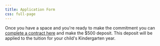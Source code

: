 ```yaml
---
title: Application Form
css: full-page
---
```


Once you have a space and you're ready to make the commitment you can <a href="https://www.legup.care/seattle/ballard/daycare/lighthouse-montessori/parent-contract">complete a contract here</a> and make the $500 deposit. This deposit will be applied to the tuition for your child's Kindergarten year.
